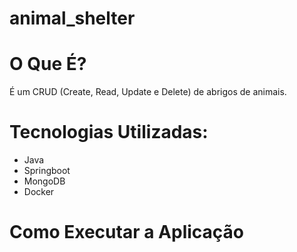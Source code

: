 # animal_shelter

# O Que É?
É um CRUD (Create, Read, Update e Delete) de abrigos de animais.

# Tecnologias Utilizadas:
* Java
*  Springboot
*  MongoDB
*  Docker

# Como Executar a Aplicação


